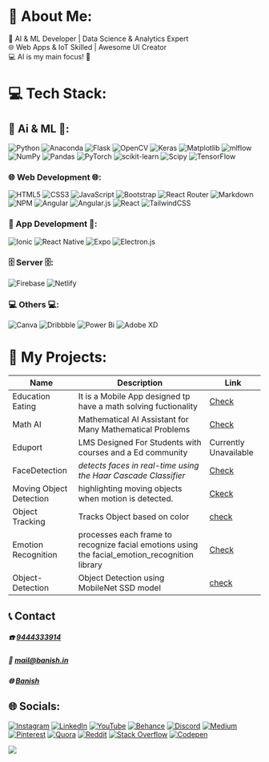 
# 💫 About Me:
🤖 AI & ML Developer | Data Science & Analytics Expert<br>🌐 Web Apps & IoT Skilled | Awesome UI Creator<br>💻 AI is my main focus! 👾

# 💻 Tech Stack:
## 🤖 Ai & ML 🤖:
 ![Python](https://img.shields.io/badge/python-3670A0?style=plastic&logo=python&logoColor=ffdd54) ![Anaconda](https://img.shields.io/badge/Anaconda-%2344A833.svg?style=plastic&logo=anaconda&logoColor=white) ![Flask](https://img.shields.io/badge/flask-%23000.svg?style=plastic&logo=flask&logoColor=white)  ![OpenCV](https://img.shields.io/badge/opencv-%23white.svg?style=plastic&logo=opencv&logoColor=white) ![Keras](https://img.shields.io/badge/Keras-%23D00000.svg?style=plastic&logo=Keras&logoColor=white) ![Matplotlib](https://img.shields.io/badge/Matplotlib-%23ffffff.svg?style=plastic&logo=Matplotlib&logoColor=black) ![mlflow](https://img.shields.io/badge/mlflow-%23d9ead3.svg?style=plastic&logo=numpy&logoColor=blue) ![NumPy](https://img.shields.io/badge/numpy-%23013243.svg?style=plastic&logo=numpy&logoColor=white) ![Pandas](https://img.shields.io/badge/pandas-%23150458.svg?style=plastic&logo=pandas&logoColor=white) ![PyTorch](https://img.shields.io/badge/PyTorch-%23EE4C2C.svg?style=plastic&logo=PyTorch&logoColor=white) ![scikit-learn](https://img.shields.io/badge/scikit--learn-%23F7931E.svg?style=plastic&logo=scikit-learn&logoColor=white) ![Scipy](https://img.shields.io/badge/SciPy-%230C55A5.svg?style=plastic&logo=scipy&logoColor=%white) ![TensorFlow](https://img.shields.io/badge/TensorFlow-%23FF6F00.svg?style=plastic&logo=TensorFlow&logoColor=white)

### 🌐 Web Development 🌐:
![HTML5](https://img.shields.io/badge/html5-%23E34F26.svg?style=plastic&logo=html5&logoColor=white) ![CSS3](https://img.shields.io/badge/css3-%231572B6.svg?style=plastic&logo=css3&logoColor=white) ![JavaScript](https://img.shields.io/badge/javascript-%23323330.svg?style=plastic&logo=javascript&logoColor=%23F7DF1E) ![Bootstrap](https://img.shields.io/badge/bootstrap-%238511FA.svg?style=plastic&logo=bootstrap&logoColor=white) ![React Router](https://img.shields.io/badge/React_Router-CA4245?style=plastic&logo=react-router&logoColor=white) ![Markdown](https://img.shields.io/badge/markdown-%23000000.svg?style=plastic&logo=markdown&logoColor=white) ![NPM](https://img.shields.io/badge/NPM-%23CB3837.svg?style=plastic&logo=npm&logoColor=white) ![Angular](https://img.shields.io/badge/angular-%23DD0031.svg?style=plastic&logo=angular&logoColor=white) ![Angular.js](https://img.shields.io/badge/angular.js-%23E23237.svg?style=plastic&logo=angularjs&logoColor=white)  ![React](https://img.shields.io/badge/react-%2320232a.svg?style=plastic&logo=react&logoColor=%2361DAFB) ![TailwindCSS](https://img.shields.io/badge/tailwindcss-%2338B2AC.svg?style=plastic&logo=tailwind-css&logoColor=white)

### 📱 App Development 📱:
![Ionic](https://img.shields.io/badge/Ionic-%233880FF.svg?style=plastic&logo=Ionic&logoColor=white) ![React Native](https://img.shields.io/badge/react_native-%2320232a.svg?style=plastic&logo=react&logoColor=%2361DAFB) ![Expo](https://img.shields.io/badge/expo-1C1E24?style=plastic&logo=expo&logoColor=#D04A37)  ![Electron.js](https://img.shields.io/badge/Electron-191970?style=plastic&logo=Electron&logoColor=white) 

### 🗄️ Server 🗄️:
![Firebase](https://img.shields.io/badge/firebase-%23039BE5.svg?style=plastic&logo=firebase) ![Netlify](https://img.shields.io/badge/netlify-%23000000.svg?style=plastic&logo=netlify&logoColor=#00C7B7) 

### 💻 Others 💻:
![Canva](https://img.shields.io/badge/Canva-%2300C4CC.svg?style=plastic&logo=Canva&logoColor=white) ![Dribbble](https://img.shields.io/badge/Dribbble-EA4C89?style=plastic&logo=dribbble&logoColor=white) ![Power Bi](https://img.shields.io/badge/power_bi-F2C811?style=plastic&logo=powerbi&logoColor=black) ![Adobe XD](https://img.shields.io/badge/Adobe%20XD-470137?style=plastic&logo=Adobe%20XD&logoColor=#FF61F6) 

# 🚀 My Projects:

|Name            |Description                                                    |Link                                |
|----------------|---------------------------------------------------------------|------------------------------------|
|Education Eating|It is a Mobile App designed tp have a math solving fuctionality|[Check](https://applk.netlify.app/)      |
|Math AI         |Mathematical AI Assistant for Many Mathematical Problems       |[Check](https://math-ai.streamlit.app/) |
|Eduport         |LMS Designed For Students with courses and a Ed community      |Currently Unavailable               |
|FaceDetection         |_detects faces in real-time using the Haar Cascade Classifier_      |[Check](https://github.com/banishjeffi/FaceDetection)               |
|Moving Object Detection          |highlighting moving objects  when motion is detected.      |[Ckeck](https://github.com/banishjeffi/Moving-Object-Detection)              |
|Object Tracking         |Tracks Object based on color      |[check](https://github.com/banishjeffi/Object-Tracking)              |
|Emotion Recognition         |processes each frame to recognize facial emotions using the facial_emotion_recognition library      |[Check](https://github.com/banishjeffi/Emotion-Recognition)              |
|Object-Detection         |Object Detection using MobileNet SSD model     |[check](https://github.com/banishjeffi/Object-Detection)               |


## 📞 Contact
##### **☎️**   [9444333914](tel:9444333914)
##### **📧**  [mail@banish.in](mailto:mail@banish.in)
##### **🌐**  [Banish](https://www.banish.in)

## 🌐 Socials:
[![Instagram](https://img.shields.io/badge/Instagram-%23E4405F.svg?logo=Instagram&logoColor=white)](https://instagram.com/banishjeffi) [![LinkedIn](https://img.shields.io/badge/LinkedIn-%230077B5.svg?logo=linkedin&logoColor=white)](https://linkedin.com/in/banishj)  [![YouTube](https://img.shields.io/badge/YouTube-%23FF0000.svg?logo=YouTube&logoColor=white)](https://youtube.com/@banishjeffi) [![Behance](https://img.shields.io/badge/Behance-1769ff?logo=behance&logoColor=white)](https://behance.net/banish) [![Discord](https://img.shields.io/badge/Discord-%237289DA.svg?logo=discord&logoColor=white)](https://discord.gg/https://discord.gg/yZVGTj6sPQ) [![Medium](https://img.shields.io/badge/Medium-12100E?logo=medium&logoColor=white)](https://medium.com/@banish.in) [![Pinterest](https://img.shields.io/badge/Pinterest-%23E60023.svg?logo=Pinterest&logoColor=white)](https://pinterest.com/banishjeffi) [![Quora](https://img.shields.io/badge/Quora-%23B92B27.svg?logo=Quora&logoColor=white)](https://quora.com/profile/Banish-Jeffi) [![Reddit](https://img.shields.io/badge/Reddit-%23FF4500.svg?logo=Reddit&logoColor=white)](https://reddit.com/user/banishj) [![Stack Overflow](https://img.shields.io/badge/-Stackoverflow-FE7A16?logo=stack-overflow&logoColor=white)](https://stackoverflow.com/users/24970426) [![Codepen](https://img.shields.io/badge/Codepen-000000?style=for-the-badge&logo=codepen&logoColor=white)](https://codepen.io/Banish) 


![](https://visitcount.itsvg.in/api?id=banishjeffi&label=Our%20Live%20Visitors&color=12&icon=0&pretty=true)
